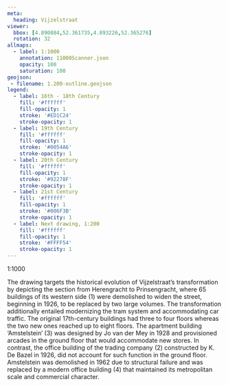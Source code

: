 ```yaml
---
meta:
  heading: Vijzelstraat
viewer:
  bbox: [4.890884,52.361735,4.893226,52.365276]
  rotation: 32
allmaps:
  - label: 1:1000
    annotation: 11000Scanner.json
    opacity: 100
    saturation: 100
geojson:
 - filename: 1.200-outline.geojson
legend:
  - label: 16th - 18th Century
    fill: '#ffffff'
    fill-opacity: 1
    stroke: '#ED1C24'
    stroke-opacity: 1
  - label: 19th Century
    fill: '#ffffff'
    fill-opacity: 1
    stroke: '#0054A6'
    stroke-opacity: 1
  - label: 20th Century
    fill: '#ffffff'
    fill-opacity: 1
    stroke: '#92278F'
    stroke-opacity: 1
  - label: 21st Century
    fill: '#ffffff'
    fill-opacity: 1
    stroke: '#006F3B'
    stroke-opacity: 1
  - label: Next drawing, 1:200
    fill: '#ffffff'
    fill-opacity: 1
    stroke: '#FFFF54'
    stroke-opacity: 1
---
```

1:1000

The drawing targets the historical evolution of Vijzelstraat’s transformation by depicting the section  from Herengracht to Prinsengracht, where 65 buildings of its western side (1) were demolished to widen the street, beginning in 1926, to be replaced by two large volumes. The transformation additionally entailed modernizing the tram system and accommodating car traffic. The original 17th-century buildings had three to four floors whereas the two new ones reached up to eight floors. The apartment building ‘Amstelstein’ (3) was designed by Jo van der Mey  in 1928 and provisioned arcades in the ground floor that would accommodate new stores. In contrast, the office building of the trading company (2) constructed by K. De Bazel in 1926, did not account for such function in the ground floor.  Amstelstein was demolished in 1962 due to structural failure and was replaced by a modern office building (4) that maintained its metropolitan scale and commercial character.